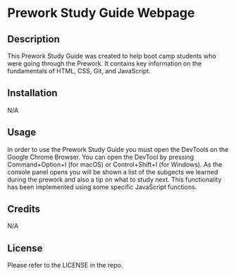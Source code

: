 
# Prework Study Guide Webpage

## Description

This Prework Study Guide was created to help boot camp students who were going through the Prework. It contains key information on the fundamentals of HTML, CSS, Git, and JavaScript.

## Installation

N/A

## Usage

In order to use the Prework Study Guide you must open the DevTools on the Google Chrome Browser. You can open the DevTool by pressing Command+Option+I (for macOS) or Control+Shift+I (for Windows). As the console panel opens you will be shown a list of the subgects we learned during the prework and also a tip on what to study next. This functionality has been implemented using some specific JavaScript functions.

## Credits

N/A

## License

Please refer to the LICENSE in the repo.